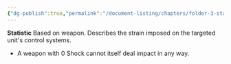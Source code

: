 ```yaml
---
{"dg-publish":true,"permalink":"/document-listing/chapters/folder-3-statistics/weapon-stats-folder/shock/"}
---
```


**Statistic**
Based on weapon. Describes the strain imposed on the targeted unit's control systems.
- A weapon with 0 Shock cannot itself deal impact in any way.